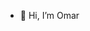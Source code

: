 - 👋 Hi, I’m Omar 

<!---
omaraladin/omaraladin is a ✨ special ✨ repository because its `README.md` (this file) appears on your GitHub profile.
You can click the Preview link to take a look at your changes.
--->
